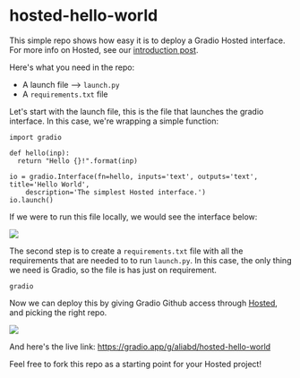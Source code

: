 # hosted-hello-world
This simple repo shows how easy it is to deploy a Gradio Hosted interface. For more info on Hosted, see our [introduction post](https://gradio.app/introducing-hosted). 

Here's what you need in the repo: 

* A launch file --> `launch.py`
* A `requirements.txt` file

Let's start with the launch file, this is the file that launches the gradio interface. In this case, we're wrapping a simple function: 

```
import gradio

def hello(inp):
  return "Hello {}!".format(inp)

io = gradio.Interface(fn=hello, inputs='text', outputs='text', title='Hello World', 
    description='The simplest Hosted interface.')  
io.launch()
```

If we were to run this file locally, we would see the interface below: 

<img src="https://i.ibb.co/q5XhN8r/hello-world.gif"/>

The second step is to create a `requirements.txt` file with all the requirements that are needed to to run `launch.py`. In this case, the only thing we need is Gradio, so the file is has just on requirement. 

```
gradio
```

Now we can deploy this by giving Gradio Github access through [Hosted](https://gradio.app/hosted), and picking the right repo. 

<img src="https://i.ibb.co/54D8fMs/hosted-hello-world.gif"/>

And here's the live link: https://gradio.app/g/aliabd/hosted-hello-world

Feel free to fork this repo as a starting point for your Hosted project! 
